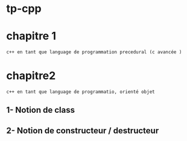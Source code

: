 
# tp-cpp

# chapitre 1

    c++ en tant que language de programmation precedural (c avancée )

# chapitre2
    c++ en tant que language de programmatio, orienté objet
   ## 1- Notion de class
   ## 2- Notion de constructeur / destructeur
